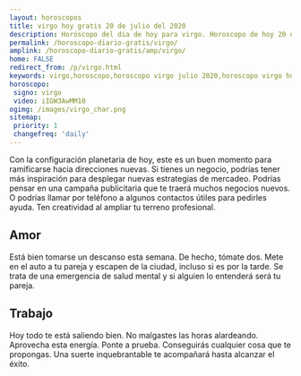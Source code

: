 ```yaml
---
layout: horoscopos
title: virgo hoy gratis 20 de julio del 2020 
description: Horóscopo del dia de hoy para virgo. Horoscopo de hoy 20 de julio del 2020. Las predicciones de amor, trabajo, vida personal gratis.
permalink: /horoscopo-diario-gratis/virgo/
amplink: /horoscopo-diario-gratis/amp/virgo/
home: FALSE
redirect_from: /p/virgo.html
keywords: virgo,horoscopo,horoscopo virgo julio 2020,horoscopo virgo hoy,tarot virgo julio 2020,horoscopo virgo,tarot virgo hoy,horoscopo de hoy,horoscopo diario,tarot del amor,horoscopo de hoy virgo,horoscopo diario del tarot, Horoscopo de hoy virgo 20 de julio del 2020,horóscopo del día,signos zodiacales 2020, el horoscopo de hoy
horoscopo:
 signo: virgo
 video: iIGW3AwMM10
ogimg: /images/virgo_char.png
sitemap:
 priority: 1
 changefreq: 'daily'
---
```



Con la configuración planetaria de hoy, este es un buen momento para ramificarse hacia direcciones nuevas. Si tienes un negocio, podrías tener más inspiración para desplegar nuevas estrategias de mercadeo. Podrías pensar en una campaña publicitaria que te traerá muchos negocios nuevos. O podrías llamar por teléfono a algunos contactos útiles para pedirles ayuda. Ten creatividad al ampliar tu terreno profesional.

## Amor

Está bien tomarse un descanso esta semana. De hecho, tómate dos. Mete en el auto a tu pareja y escapen de la ciudad, incluso si es por la tarde. Se trata de una emergencia de salud mental y si alguien lo entenderá será tu pareja.

## Trabajo

Hoy todo te está saliendo bien. No malgastes las horas alardeando. Aprovecha esta energía. Ponte a prueba. Conseguirás cualquier cosa que te propongas. Una suerte inquebrantable te acompañará hasta alcanzar el éxito.